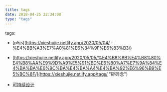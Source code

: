 ```yaml
---
title: tags
date: 2018-04-25 22:34:08
type: "tags"
---
```

tags:
  - [p5js](https://xieshujie.netlify.app/2020/05/04/ - %E4%BB%A3%E7%A0%81%E6%84%9F%E6%83%B3/)
   - [https://xieshujie.netlify.app/2020/05/05/%E4%B8%8B%E4%B8%80%E4%B8%AA%E9%9D%A9%E5%91%BD%E6%80%A7%E7%9A%84%E4%BA%BA%E6%9C%BA%E4%BA%A4%E4%BA%92%E6%96%B9%E5%BC%8F/](https://xieshujie.netlify.app/tags/ "碎碎念")
 
  - [可持续设计](https://www.runoob.com)